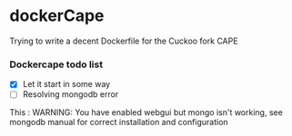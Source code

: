 # dockerCape
Trying to write a decent Dockerfile for the Cuckoo fork CAPE

### Dockercape todo list
- [X] Let it start in some way
- [ ] Resolving mongodb error

This : WARNING: You have enabled webgui but mongo isn't working, see mongodb manual for correct installation and configuration
